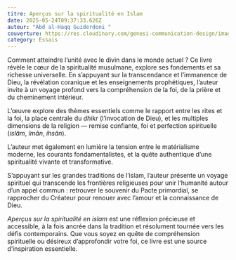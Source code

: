 ```yaml
---
titre: Aperçus sur la spiritualité en Islam
date: 2025-05-24T09:37:33.626Z
auteur: "Abd al-Haqq Guiderdoni "
couverture: https://res.cloudinary.com/genesi-communication-design/image/upload/v1761043121/9791022514453_qbkz95.png
category: Essais
---
```

Comment atteindre l’unité avec le divin dans le monde actuel&nbsp;? Ce livre révèle le cœur de la spiritualité musulmane, explore ses fondements et sa richesse universelle. En s’appuyant sur la transcendance et l’immanence de Dieu, la révélation coranique et les enseignements prophétiques, l’auteur invite à un voyage profond vers la compréhension de la foi, de la prière et du cheminement intérieur.

L’œuvre explore des thèmes essentiels comme le rapport entre les rites et la foi, la place centrale du *dhikr* (l’invocation de Dieu), et les multiples dimensions de la religion —&nbsp;remise confiante, foi et perfection spirituelle (*islâm*, *îmân*, *ihsân*).

L’auteur met également en lumière la tension entre le matérialisme moderne, les courants fondamentalistes, et la quête authentique d’une spiritualité vivante et transformative.

S’appuyant sur les grandes traditions de l’islam, l’auteur présente un voyage spirituel qui transcende les frontières religieuses pour unir l’humanité autour d’un appel commun&nbsp;: retrouver le souvenir du Pacte primordial, se rapprocher du Créateur pour renouer avec l’amour et la connaissance de Dieu.

*Aperçus sur la spiritualité en islam* est une réflexion précieuse et accessible, à la fois ancrée dans la tradition et résolument tournée vers les défis contemporains. Que vous soyez en quête de compréhension spirituelle ou désireux d’approfondir votre foi, ce livre est une source d’inspiration essentielle.